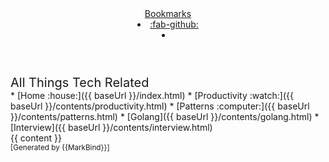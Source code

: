 <head-bottom>
  <link rel="stylesheet" href="{{baseUrl}}/stylesheets/main.css">
</head-bottom>

<header fixed>
  <navbar type="dark">
    <a slot="brand" href="{{baseUrl}}/index.html" title="Home" class="navbar-brand">Bookmarks</a>
    <li>
      <a href="https://github.com/tlylt/bookmarks" target="_blank" class="nav-link"><md>:fab-github:</md></a>
    </li>
    <li slot="right">
      <form class="navbar-form">
        <searchbar :data="searchData" placeholder="Search" :on-hit="searchCallback" menu-align-right></searchbar>
      </form>
    </li>
  </navbar>
</header>

<div id="flex-body">
  <nav id="site-nav" class="fixed-header-padding">
    <div class="site-nav-top">
      <div class="font-weight-bold mb-2" style="font-size: 1.25rem;">All Things Tech Related</div>
    </div>
    <div class="nav-component slim-scroll">
      <site-nav>
* [Home :house:]({{ baseUrl }}/index.html)
* [Productivity :watch:]({{ baseUrl }}/contents/productivity.html)
* [Patterns :computer:]({{ baseUrl }}/contents/patterns.html)
* [Golang]({{ baseUrl }}/contents/golang.html)
* [Interview]({{ baseUrl }}/contents/interview.html)
      </site-nav>
    </div>
  </nav>
  <div id="content-wrapper" class="fixed-header-padding">
    {{ content }}
  </div>
  <nav id="page-nav" class="fixed-header-padding">
    <div class="nav-component slim-scroll">
      <page-nav />
    </div>
  </nav>
</div>

<footer>
  <!-- Support MarkBind by including a link to us on your landing page! -->
  <div class="text-center">
    <small>[Generated by {{MarkBind}}]</small>
  </div>
</footer>
